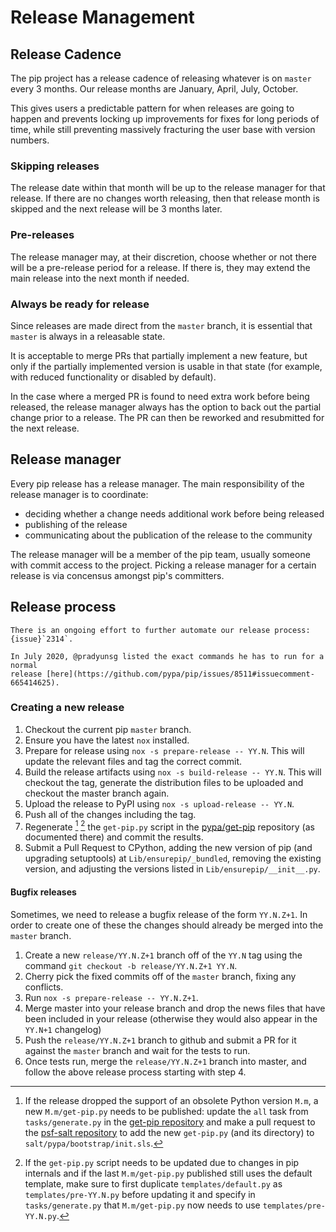 # Release Management

## Release Cadence

The pip project has a release cadence of releasing whatever is on `master`
every 3 months. Our release months are January, April, July, October.

This gives users a predictable pattern for when releases are going to happen
and prevents locking up improvements for fixes for long periods of time, while
still preventing massively fracturing the user base with version numbers.

### Skipping releases

The release date within that month will be up to the release manager for that
release. If there are no changes worth releasing, then that release month is
skipped and the next release will be 3 months later.

### Pre-releases

The release manager may, at their discretion, choose whether or not there
will be a pre-release period for a release. If there is, they may extend the
main release into the next month if needed.

### Always be ready for release

Since releases are made direct from the `master` branch, it is essential
that `master` is always in a releasable state.

It is acceptable to merge PRs that partially implement a new feature, but only
if the partially implemented version is usable in that state (for example, with
reduced functionality or disabled by default).

In the case where a merged PR is found to need extra work before being
released, the release manager always has the option to back out the partial
change prior to a release. The PR can then be reworked and resubmitted for the
next release.

## Release manager

Every pip release has a release manager. The main responsibility of the release 
manager is to coordinate:

- deciding whether a change needs additional work before being released
- publishing of the release
- communicating about the publication of the release to the community

The release manager will be a member of the pip team, usually someone with
commit access to the project. Picking a release manager for a certain release
is via concensus amongst pip's committers.

## Release process

```{note}
There is an ongoing effort to further automate our release process:
{issue}`2314`.

In July 2020, @pradyunsg listed the exact commands he has to run for a normal
release [here](https://github.com/pypa/pip/issues/8511#issuecomment-665414625).
```

### Creating a new release

1. Checkout the current pip `master` branch.
1. Ensure you have the latest `nox` installed.
1. Prepare for release using `nox -s prepare-release -- YY.N`.
   This will update the relevant files and tag the correct commit.
1. Build the release artifacts using `nox -s build-release -- YY.N`.
   This will checkout the tag, generate the distribution files to be
   uploaded and checkout the master branch again.
1. Upload the release to PyPI using `nox -s upload-release -- YY.N`.
1. Push all of the changes including the tag.
1. Regenerate [^get-pip-1] [^get-pip-2] the `get-pip.py` script in the
   [pypa/get-pip][get-pip] repository (as documented there) and commit the
   results.
1. Submit a Pull Request to CPython, adding the new version of pip (and
   upgrading setuptools) at `Lib/ensurepip/_bundled`, removing the existing
   version, and adjusting the versions listed in `Lib/ensurepip/__init__.py`.

[^get-pip-1]: If the release dropped the support of an obsolete Python version
  `M.m`, a new `M.m/get-pip.py` needs to be published: update the `all` task
  from `tasks/generate.py` in the [get-pip repository][get-pip] and make a pull
  request to the [psf-salt repository][psf-salt] to add the new `get-pip.py`
  (and its directory) to `salt/pypa/bootstrap/init.sls`.

[^get-pip-2]: If the `get-pip.py` script needs to be updated due to changes in
  pip internals and if the last `M.m/get-pip.py` published still uses the
  default template, make sure to first duplicate `templates/default.py` as
  `templates/pre-YY.N.py` before updating it and specify in `tasks/generate.py`
  that `M.m/get-pip.py` now needs to use `templates/pre-YY.N.py`.

[get-pip]: https://github.com/pypa/get-pip/
[psf-salt]: https://github.com/python/psf-salt

#### Bugfix releases

Sometimes, we need to release a bugfix release of the form `YY.N.Z+1`. In
order to create one of these the changes should already be merged into the
`master` branch.

1. Create a new `release/YY.N.Z+1` branch off of the `YY.N` tag using the
   command `git checkout -b release/YY.N.Z+1 YY.N`.
1. Cherry pick the fixed commits off of the `master` branch, fixing any
   conflicts.
1. Run `nox -s prepare-release -- YY.N.Z+1`.
1. Merge master into your release branch and drop the news files that have been
   included in your release (otherwise they would also appear in the `YY.N+1`
   changelog)
1. Push the `release/YY.N.Z+1` branch to github and submit a PR for it against
   the `master` branch and wait for the tests to run.
1. Once tests run, merge the `release/YY.N.Z+1` branch into master, and follow
   the above release process starting with step 4.
